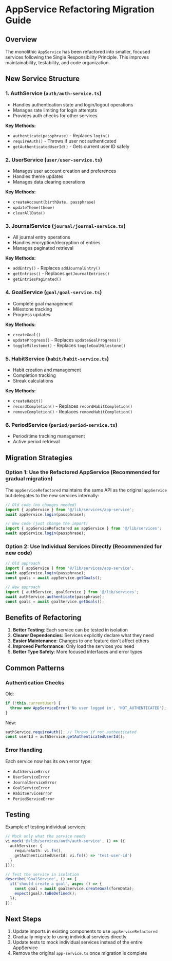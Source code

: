 # AppService Refactoring Migration Guide

## Overview

The monolithic `AppService` has been refactored into smaller, focused services following the Single Responsibility Principle. This improves maintainability, testability, and code organization.

## New Service Structure

### 1. **AuthService** (`auth/auth-service.ts`)
- Handles authentication state and login/logout operations
- Manages rate limiting for login attempts
- Provides auth checks for other services

**Key Methods:**
- `authenticate(passphrase)` - Replaces `login()`
- `requireAuth()` - Throws if user not authenticated
- `getAuthenticatedUserId()` - Gets current user ID safely

### 2. **UserService** (`user/user-service.ts`)
- Manages user account creation and preferences
- Handles theme updates
- Manages data clearing operations

**Key Methods:**
- `createAccount(birthDate, passphrase)`
- `updateTheme(theme)`
- `clearAllData()`

### 3. **JournalService** (`journal/journal-service.ts`)
- All journal entry operations
- Handles encryption/decryption of entries
- Manages paginated retrieval

**Key Methods:**
- `addEntry()` - Replaces `addJournalEntry()`
- `getEntries()` - Replaces `getJournalEntries()`
- `getEntriesPaginated()`

### 4. **GoalService** (`goal/goal-service.ts`)
- Complete goal management
- Milestone tracking
- Progress updates

**Key Methods:**
- `createGoal()`
- `updateProgress()` - Replaces `updateGoalProgress()`
- `toggleMilestone()` - Replaces `toggleGoalMilestone()`

### 5. **HabitService** (`habit/habit-service.ts`)
- Habit creation and management
- Completion tracking
- Streak calculations

**Key Methods:**
- `createHabit()`
- `recordCompletion()` - Replaces `recordHabitCompletion()`
- `removeCompletion()` - Replaces `removeHabitCompletion()`

### 6. **PeriodService** (`period/period-service.ts`)
- Period/time tracking management
- Active period retrieval

## Migration Strategies

### Option 1: Use the Refactored AppService (Recommended for gradual migration)

The `appServiceRefactored` maintains the same API as the original `appService` but delegates to the new services internally:

```typescript
// Old code (no changes needed)
import { appService } from '@/lib/services/app-service';
await appService.login(passphrase);

// New code (just change the import)
import { appServiceRefactored as appService } from '@/lib/services';
await appService.login(passphrase);
```

### Option 2: Use Individual Services Directly (Recommended for new code)

```typescript
// Old approach
import { appService } from '@/lib/services/app-service';
await appService.login(passphrase);
const goals = await appService.getGoals();

// New approach
import { authService, goalService } from '@/lib/services';
await authService.authenticate(passphrase);
const goals = await goalService.getGoals();
```

## Benefits of Refactoring

1. **Better Testing**: Each service can be tested in isolation
2. **Clearer Dependencies**: Services explicitly declare what they need
3. **Easier Maintenance**: Changes to one feature don't affect others
4. **Improved Performance**: Only load the services you need
5. **Better Type Safety**: More focused interfaces and error types

## Common Patterns

### Authentication Checks

Old:
```typescript
if (!this.currentUser) {
  throw new AppServiceError('No user logged in', 'NOT_AUTHENTICATED');
}
```

New:
```typescript
authService.requireAuth(); // Throws if not authenticated
const userId = authService.getAuthenticatedUserId();
```

### Error Handling

Each service now has its own error type:
- `AuthServiceError`
- `UserServiceError`
- `JournalServiceError`
- `GoalServiceError`
- `HabitServiceError`
- `PeriodServiceError`

## Testing

Example of testing individual services:

```typescript
// Mock only what the service needs
vi.mock('@/lib/services/auth/auth-service', () => ({
  authService: {
    requireAuth: vi.fn(),
    getAuthenticatedUserId: vi.fn(() => 'test-user-id')
  }
}));

// Test the service in isolation
describe('GoalService', () => {
  it('should create a goal', async () => {
    const goal = await goalService.createGoal(formData);
    expect(goal).toBeDefined();
  });
});
```

## Next Steps

1. Update imports in existing components to use `appServiceRefactored`
2. Gradually migrate to using individual services directly
3. Update tests to mock individual services instead of the entire AppService
4. Remove the original `app-service.ts` once migration is complete